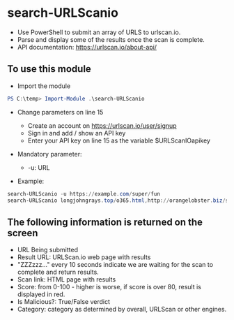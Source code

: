 # search-URLScanio

- Use PowerShell to submit an array of URLS to urlscan.io.
- Parse and display some of the results once the scan is complete.
- API documentation: https://urlscan.io/about-api/

## To use this module

- Import the module

```PowerShell
PS C:\temp> Import-Module .\search-URLScanio
```
- Change parameters on line 15
  - Create an account on https://urlscan.io/user/signup
  - Sign in and add / show an API key
  - Enter your API key on line 15 as the variable $URLScanIOapikey

- Mandatory parameter:
  - -u: URL
- Example:

```PowerShell
search-URLScanio -u https://example.com/super/fun
search-URLScanio longjohngrays.top/o365.html,http://orangelobster.biz/super/duper/sekret.php
```

## The following information is returned on the screen

- URL Being submitted
- Result URL: URLScan.io web page with results
- "ZZZzzz..." every 10 seconds indicate we are waiting for the scan to complete and return results.
- Scan link: HTML page with results
- Score: from 0-100 - higher is worse, if score is over 80, result is displayed in red.
- Is Malicious?: True/False verdict
- Category: category as determined by overall, URLScan or other engines.
